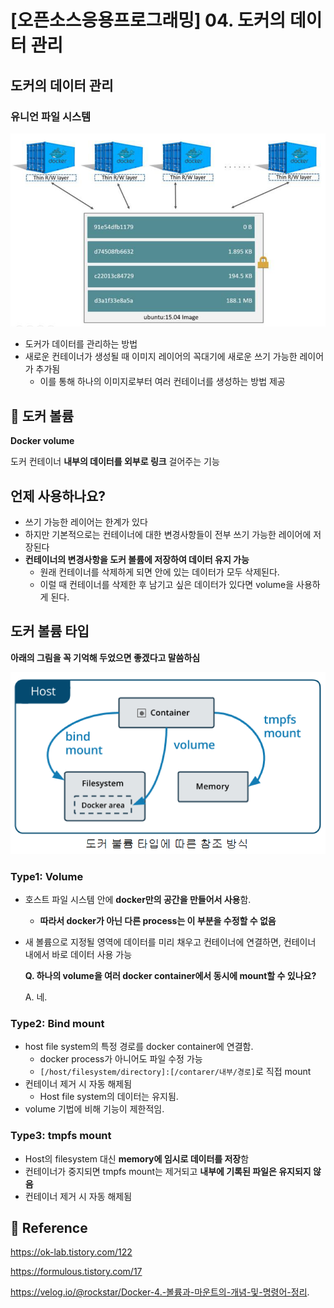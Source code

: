 # [오픈소스응용프로그래밍] 04. 도커의 데이터 관리

## 도커의 데이터 관리

### 유니언 파일 시스템

![image.png](image%205.png)

- 도커가 데이터를 관리하는 방법
- 새로운 컨테이너가 생성될 때 이미지 레이어의 꼭대기에 새로운 쓰기 가능한 레이어가 추가됨
    - 이를 통해 하나의 이미지로부터 여러 컨테이너를 생성하는 방법 제공

<aside>

# 💖 도커 볼륨

</aside>

<aside>

**Docker volume** 

도커 컨테이너 **내부의 데이터를 외부로 링크** 걸어주는 기능

</aside>

## 언제 사용하나요?

- 쓰기 가능한 레이어는 한계가 있다
- 하지만 기본적으로는 컨테이너에 대한 변경사항들이 전부 쓰기 가능한 레이어에 저장된다
- **컨테이너의 변경사항을 도커 볼륨에 저장하여 데이터 유지 가능**
    - 원래 컨테이너를 삭제하게 되면 안에 있는 데이터가 모두 삭제된다.
    - 이럴 때 컨테이너를 삭제한 후 남기고 싶은 데이터가 있다면 volume을 사용하게 된다.

## 도커 볼륨 타입

<aside>

**아래의 그림을 꼭 기억해 두었으면 좋겠다고 말씀하심**

</aside>

![image.png](image%206.png)

### Type1: Volume

- 호스트 파일 시스템 안에 **docker만의 공간을 만들어서 사용**함.
    - **따라서 docker가 아닌 다른 process는 이 부분을 수정할 수 없음**
- 새 볼륨으로 지정될 영역에 데이터를 미리 채우고 컨테이너에 연결하면, 컨테이너 내에서 바로 데이터 사용 가능
    
    <aside>
    
    **Q. 하나의 volume을 여러 docker container에서 동시에 mount할 수 있나요?**
    
    A. 네.
    
    </aside>
    

### Type2: Bind mount

- host file system의 특정 경로를 docker container에 연결함.
    - docker process가 아니어도 파일 수정 가능
    - `[/host/filesystem/directory]:[/contarer/내부/경로]`로 직접 mount
- 컨테이너 제거 시 자동 해제됨
    - Host file system의 데이터는 유지됨.
- volume 기법에 비해 기능이 제한적임.

### Type3: tmpfs mount

- Host의 filesystem 대신 **memory에 임시로 데이터를 저장**함
- 컨테이너가 중지되면 tmpfs mount는 제거되고 **내부에 기록된 파일은 유지되지 않음**
- 컨테이너 제거 시 자동 해제됨

<aside>

# 💖 Reference

</aside>

<aside>

https://ok-lab.tistory.com/122

</aside>

<aside>

https://formulous.tistory.com/17

</aside>

<aside>

https://velog.io/@rockstar/Docker-4.-볼륨과-마운트의-개념-및-명령어-정리.

</aside>